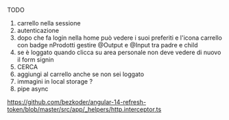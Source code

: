 TODO

1) carrello nella sessione
2) autenticazione
3) dopo che fa login nella home può vedere i suoi preferiti e l'icona carrello con badge nProdotti
    gestire @Output e @Input tra padre e child
4) se è loggato quando clicca su area personale non deve vedere di nuovo il form signin
5) CERCA 
6) aggiungi al carrello anche se non sei loggato
7) immagini in local storage ?
8) pipe async



https://github.com/bezkoder/angular-14-refresh-token/blob/master/src/app/_helpers/http.interceptor.ts
